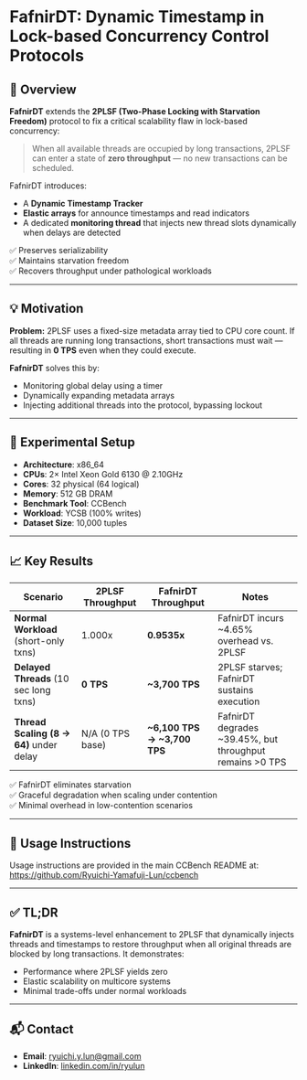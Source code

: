 # FafnirDT: Dynamic Timestamp in Lock-based Concurrency Control Protocols

## 🧠 Overview

**FafnirDT** extends the **2PLSF (Two-Phase Locking with Starvation Freedom)** protocol to fix a critical scalability flaw in lock-based concurrency:

> When all available threads are occupied by long transactions, 2PLSF can enter a state of **zero throughput** — no new transactions can be scheduled.

FafnirDT introduces:
- A **Dynamic Timestamp Tracker**
- **Elastic arrays** for announce timestamps and read indicators
- A dedicated **monitoring thread** that injects new thread slots dynamically when delays are detected

✅ Preserves serializability  
✅ Maintains starvation freedom  
✅ Recovers throughput under pathological workloads

---

## 💡 Motivation

**Problem:** 2PLSF uses a fixed-size metadata array tied to CPU core count. If all threads are running long transactions, short transactions must wait — resulting in **0 TPS** even when they could execute.

**FafnirDT** solves this by:
- Monitoring global delay using a timer
- Dynamically expanding metadata arrays
- Injecting additional threads into the protocol, bypassing lockout

---

## 🔬 Experimental Setup

- **Architecture**: x86_64  
- **CPUs**: 2× Intel Xeon Gold 6130 @ 2.10GHz  
- **Cores**: 32 physical (64 logical)  
- **Memory**: 512 GB DRAM  
- **Benchmark Tool**: CCBench  
- **Workload**: YCSB (100% writes)  
- **Dataset Size**: 10,000 tuples

---

## 📈 Key Results

| Scenario                                      | 2PLSF Throughput         | FafnirDT Throughput       | Notes                                                      |
|----------------------------------------------|---------------------------|----------------------------|------------------------------------------------------------|
| **Normal Workload** (short-only txns)        | 1.000x                    | **0.9535x**                | FafnirDT incurs ~4.65% overhead vs. 2PLSF                   |
| **Delayed Threads** (10 sec long txns)       | **0 TPS**                 | **~3,700 TPS**             | 2PLSF starves; FafnirDT sustains execution                 |
| **Thread Scaling (8 → 64)** under delay      | N/A (0 TPS base)          | **~6,100 TPS → ~3,700 TPS** | FafnirDT degrades ~39.45%, but throughput remains >0 TPS  |

✅ FafnirDT eliminates starvation  
✅ Graceful degradation when scaling under contention  
✅ Minimal overhead in low-contention scenarios

---

## 📂 Usage Instructions

Usage instructions are provided in the main CCBench README at:  
https://github.com/Ryuichi-Yamafuji-Lun/ccbench

---

## ✅ TL;DR

**FafnirDT** is a systems-level enhancement to 2PLSF that dynamically injects threads and timestamps to restore throughput when all original threads are blocked by long transactions. It demonstrates:  
- Performance where 2PLSF yields zero  
- Elastic scalability on multicore systems  
- Minimal trade-offs under normal workloads

---

## 📬 Contact

- **Email**: ryuichi.y.lun@gmail.com  
- **LinkedIn**: [linkedin.com/in/ryulun](https://www.linkedin.com/in/ryulun/)
